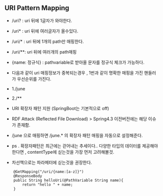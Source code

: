 ## URI Pattern Mapping 
- /uri?  : uri 뒤에 1글자가 와야한다.
- /uri*  : uri 뒤에 여러글자가 올수있다.
- /uri/* : uri 뒤에 1개의 path만 매핑한다.
- /uri/**: uri 뒤에 여러개의 path매핑
- {name: 정규식} : pathvariable로 받아올 문자를 정규식 체크가 가능하다.

- 다음과 같이 uri 매핑정보가 중복되는경우 , 1번과 같이 명확한 매핑을 가진 핸들러가 우선순위를 가진다.
- 1./june
- 2./**

- URI 확장자 패턴 지원 (SpringBoot는 기본적으로 off)
- RDF Attack (Reflected File Download) > Spring4.3 이전버전에는 해당 이슈가 존재함.
- /june 으로 매핑하면 /june.* 의 확장자 패턴 매핑을 자동으로 설정해준다.
- ps . 확장자패턴은 최근에는 걷어내는 추세이다.. 다양한 타입의 데이터를 제공해야한다면 , contentType에 싣는것을 가장 먼저 고려해볼것.
- 차선책으로는 파라메터에 싣는것을 권장한다.
```
    @GetMapping("/uri/{name:[a-z]}")
    @ResponseBody
    public String helloUri(@PathVariable String name){
        return "hello " + name;
    }
```